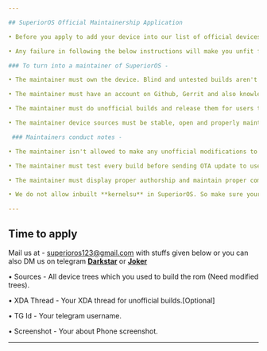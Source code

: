 ```yaml
---

## SuperiorOS Official Maintainership Application

• Before you apply to add your device into our list of official devices, you should know a few things.

• Any failure in following the below instructions will make you unfit for the maintainership. No questions asked.

### To turn into a maintainer of SuperiorOS -

• The maintainer must own the device. Blind and untested builds aren't allowed.

• The maintainer must have an account on Github, Gerrit and also knowledge about those.

• The maintainer must do unofficial builds and release them for users to test.

• The maintainer device sources must be stable, open and properly maintained.

 ### Maintainers conduct notes -

• The maintainer isn't allowed to make any unofficial modifications to the source.

• The maintainer must test every build before sending OTA update to user.

• The maintainer must display proper authorship and maintain proper commit history. No Excuses for "KANGED" commits.

• We do not allow inbuilt **kernelsu** in SuperiorOS. So make sure your build must not contain it.

---
```


## Time to apply

Mail us at - superioros123@gmail.com with stuffs given below or you can also DM us on telegram [**Darkstar**](https://t.me/Darkstar085) or [**Joker**](https://t.me/Joker_V2_0)

• Sources - All device trees which you used to build the rom (Need modified trees).

• XDA Thread - Your XDA thread for unofficial builds.[Optional]

• TG Id - Your telegram username.

• Screenshot - Your about Phone screenshot.

---
